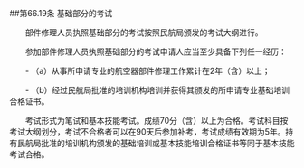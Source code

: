 ##第66.19条    基础部分的考试

　　部件修理人员执照基础部分的考试按照民航局颁发的考试大纲进行。

　　参加部件修理人员执照基础部分的考试申请人应当至少具备下列任一经历：

　　- （a）从事所申请专业的航空器部件修理工作累计在2年（含）以上；

　　- （b）经过民航局批准的培训机构培训并获得其颁发的所申请专业基础培训合格证书。

　　考试形式为笔试和基本技能考试。成绩70分（含）以上为合格。考试科目按考试大纲划分，考试不合格者可以在90天后参加补考，考试成绩有效期为5年。持有民航局批准的培训机构颁发的基础培训或基本技能培训合格证书等同于基本技能考试合格。